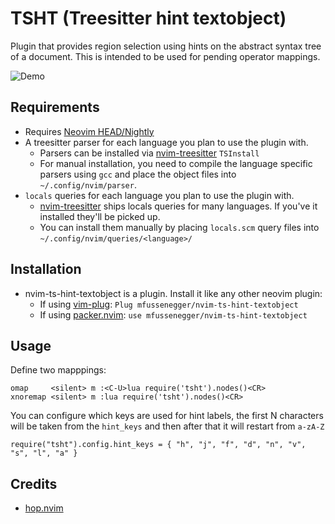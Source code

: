 # TSHT (Treesitter hint textobject)


Plugin that provides region selection using hints on the abstract syntax tree of a document.
This is intended to be used for pending operator mappings.

![Demo](https://user-images.githubusercontent.com/38700/121786551-b5d92b80-cbc0-11eb-81f4-180e6d4c71e3.gif)


## Requirements

- Requires [Neovim HEAD/Nightly][1]
- A treesitter parser for each language you plan to use the plugin with.
  - Parsers can be installed via [nvim-treesitter][4] `TSInstall`
  - For manual installation, you need to compile the language specific parsers using `gcc` and place the object files into `~/.config/nvim/parser`.
- `locals` queries for each language you plan to use the plugin with.
  - [nvim-treesitter][4] ships locals queries for many languages. If you've it installed they'll be picked up.
  - You can install them manually by placing `locals.scm` query files into `~/.config/nvim/queries/<language>/`


## Installation

- nvim-ts-hint-textobject is a plugin. Install it like any other neovim plugin:
  - If using [vim-plug][2]: `Plug mfussenegger/nvim-ts-hint-textobject`
  - If using [packer.nvim][3]: `use mfussenegger/nvim-ts-hint-textobject`


## Usage


Define two mapppings:

```
omap     <silent> m :<C-U>lua require('tsht').nodes()<CR>
xnoremap <silent> m :lua require('tsht').nodes()<CR>
```

You can configure which keys are used for hint labels, the first N characters will be taken from the `hint_keys` and then after that it will restart from `a-zA-Z`

```
require("tsht").config.hint_keys = { "h", "j", "f", "d", "n", "v", "s", "l", "a" }
```


## Credits

- [hop.nvim][5]


[1]: https://github.com/neovim/neovim/releases/tag/nightly
[2]: https://github.com/junegunn/vim-plug
[3]: https://github.com/wbthomason/packer.nvim
[4]: https://github.com/nvim-treesitter/nvim-treesitter
[5]: https://github.com/phaazon/hop.nvim
